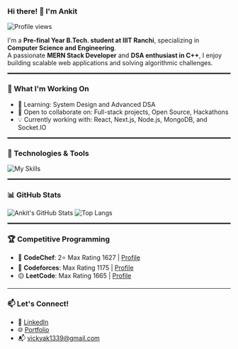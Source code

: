 ### Hi there! 👋 I'm Ankit

![Profile views](https://komarev.com/ghpvc/?username=ankit03ak&color=blue)

I'm a **Pre-final Year B.Tech. student at IIIT Ranchi**, specializing in **Computer Science and Engineering**.  
A passionate **MERN Stack Developer** and **DSA enthusiast in C++**, I enjoy building scalable web applications and solving algorithmic challenges.

<hr style="height:3px; background-color:#333; border:none;">


### 🚀 What I'm Working On
<!-- - 🛠 Building: A Netflix-inspired full-stack streaming platform with Cloudinary & JWT -->
- 💬 Learning: System Design and Advanced DSA
- 🤝 Open to collaborate on: Full-stack projects, Open Source, Hackathons
- 💡 Currently working with: React, Next.js, Node.js, MongoDB, and Socket.IO


<hr style="height:3px; background-color:#333; border:none;">


### 🔧 Technologies & Tools
![My Skills](https://skillicons.dev/icons?i=react,nextjs,nodejs,express,mongodb,git,cpp,js,python,postman,vscode)

<hr style="height:3px; background-color:#333; border:none;">

### 📊 GitHub Stats
<!-- Use GitHub Readme Stats - visit https://github.com/anuraghazra/github-readme-stats -->
![Ankit's GitHub Stats](https://github-readme-stats.vercel.app/api?username=ankit03ak&show_icons=true&theme=radical)
![Top Langs](https://github-readme-stats.vercel.app/api/top-langs/?username=ankit03ak&layout=compact&theme=radical)

<hr style="height:3px; background-color:#333; border:none;">


### 🏆 Competitive Programming
- 🔹 **CodeChef**: 2⭐ Max Rating 1627 | [Profile](https://www.codechef.com/users/ankitk7011)
- 🔸 **Codeforces**: Max Rating 1175 | [Profile](https://codeforces.com/profile/ankitk1107)
- 🟡 **LeetCode**: Max Rating 1665 | [Profile](https://leetcode.com/u/ankitk7011/)

---

### 📫 Let's Connect!
- 💼 [LinkedIn](https://www.linkedin.com/in/ankit-kumar-b2206436a)
- 🌐 [Portfolio](https://ankitk-portfolio.vercel.app/)
- 📬 vickyak1339@gmail.com

